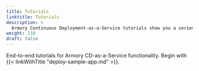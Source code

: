 ```yaml
---
title: Tutorials
linktitle: Tutorials
description: >
  Armory Continuous Deployment-as-a-Service tutorials show you a series of steps, or tasks, to achieve a goal.
weight: 110
draft: false
---
```


End-to-end tutorials for Armory CD-as-a-Service functionality. Begin with {{< linkWithTitle "deploy-sample-app.md" >}}.